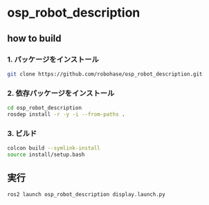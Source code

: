 # osp_robot_description

## how to build 

### 1. パッケージをインストール
```  bash
git clone https://github.com/robohase/osp_robot_description.git
```

### 2. 依存パッケージをインストール
``` bash
cd osp_robot_description
rosdep install -r -y -i --from-paths .
```

### 3. ビルド
``` bash
colcon build --symlink-install
source install/setup.bash
```


## 実行
``` bash
ros2 launch osp_robot_description display.launch.py
```
